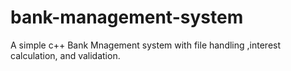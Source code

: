 # bank-management-system
A simple c++ Bank Mnagement system with file handling ,interest calculation, and validation.
